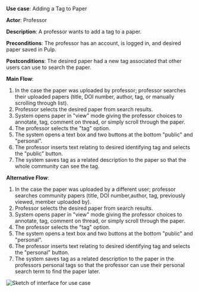 **Use case**: Adding a Tag to Paper

**Actor**: Professor

**Description**: A professor wants to add a tag to a paper.

**Preconditions**: The professor has an account, is logged in, and desired paper saved in Pulp.

**Postconditions**: The desired paper had a new tag associated that other users can use to search the paper.

**Main Flow**:
1. In the case the paper was uploaded by professor; professor searches their uploaded papers (title, DOI
   number, author, tag, or manually scrolling through list).
2. Professor selects the desired paper from search results.
3. System opens paper in "view" mode giving the professor choices to annotate, tag, comment on thread, or
   simply scroll through the paper.
4. The professor selects the "tag" option.
5. The system opens a text box and two buttons at the bottom "public" and "personal".
6. The professor inserts text relating to desired identifying tag and selects the "public" button.
7. The system saves tag as a related description to the paper so that the whole community can see the tag.

**Alternative Flow**:
1. In the case the paper was uploaded by a different user; professor searches community papers (title,
   DOI number,author, tag, previously viewed, member uploaded by).
2. Professor selects the desired paper from search results.
3. System opens paper in "view" mode giving the professor choices to annotate, tag, comment on thread, or
   simply scroll through the paper.
4. The professor selects the "tag" option.
5. The system opens a text box and two buttons at the bottom "public" and "personal".
6. The professor inserts text relating to desired identifying tag and selects the "personal" button.
7. The system saves tag as a related description to the paper in the professors personal tags so that the professor can
   use their personal search term to find the paper later.

![Sketch of interface for use case](fileName.png)
